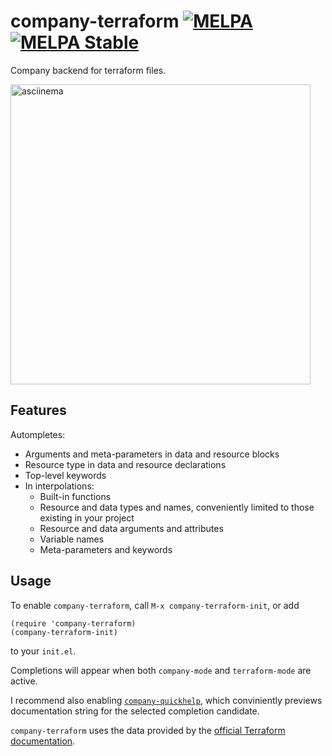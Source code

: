 # company-terraform [![MELPA](https://melpa.org/packages/company-terraform-badge.svg)](https://melpa.org/#/company-terraform)     [![MELPA Stable](https://stable.melpa.org/packages/company-terraform-badge.svg)](https://stable.melpa.org/#/company-terraform)

Company backend for terraform files.

[<img src="https://asciinema.org/a/132870.png" alt="asciinema" width="480"/>](https://asciinema.org/a/132870)

## Features

Autompletes:

 - Arguments and meta-parameters in data and resource blocks
 - Resource type in data and resource declarations
 - Top-level keywords
 - In interpolations:
   - Built-in functions
   - Resource and data types and names, conveniently limited to those existing in your project
   - Resource and data arguments and attributes
   - Variable names
   - Meta-parameters and keywords

## Usage

To enable `company-terraform`, call `M-x company-terraform-init`, or add

```
(require 'company-terraform)
(company-terraform-init)
```

to your `init.el`.

Completions will appear when both `company-mode` and `terraform-mode` are active.

I recommend also enabling [`company-quickhelp`](https://github.com/expez/company-quickhelp),
which conviniently previews documentation string for the selected completion candidate.

`company-terraform` uses the data provided by the [official Terraform documentation](https://www.terraform.io/docs/).
